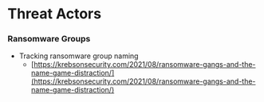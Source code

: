 <!---------------------------------------------------------------------------------
Copyright: (c) BLS OPS LLC.
This program is free software: you can redistribute it and/or modify
it under the terms of the GNU General Public License as published by
the Free Software Foundation, version 3.
This program is distributed in the hope that it will be useful,
but WITHOUT ANY WARRANTY; without even the implied warranty of
MERCHANTABILITY or FITNESS FOR A PARTICULAR PURPOSE. See the
GNU General Public License for more details.
You should have received a copy of the GNU General Public License
along with this program. If not, see <https://www.gnu.org/licenses/>.
--------------------------------------------------------------------------------->
# Threat Actors

### Ransomware Groups

* Tracking ransomware group naming
	* [https://krebsonsecurity.com/2021/08/ransomware-gangs-and-the-name-game-distraction/](https://krebsonsecurity.com/2021/08/ransomware-gangs-and-the-name-game-distraction/)